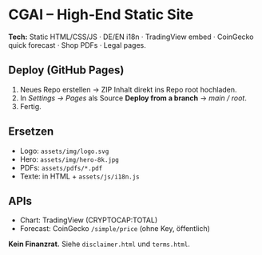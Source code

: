 # CGAI – High‑End Static Site

**Tech:** Static HTML/CSS/JS · DE/EN i18n · TradingView embed · CoinGecko quick forecast · Shop PDFs · Legal pages.

## Deploy (GitHub Pages)
1. Neues Repo erstellen → ZIP Inhalt direkt ins Repo root hochladen.
2. In *Settings → Pages* als Source **Deploy from a branch** → *main / root*.
3. Fertig.

## Ersetzen
- Logo: `assets/img/logo.svg`
- Hero: `assets/img/hero-8k.jpg`
- PDFs: `assets/pdfs/*.pdf`
- Texte: in HTML + `assets/js/i18n.js`

## APIs
- Chart: TradingView (CRYPTOCAP:TOTAL)
- Forecast: CoinGecko `/simple/price` (ohne Key, öffentlich)

**Kein Finanzrat.** Siehe `disclaimer.html` und `terms.html`.
